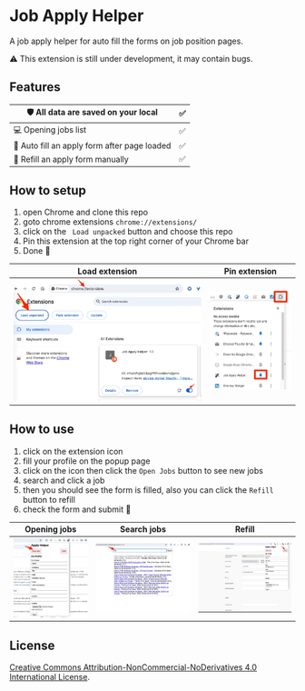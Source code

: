 #  Job Apply Helper

A job apply helper for auto fill the forms on job position pages.

⚠️ This extension is still under development, it may contain bugs.


## Features

| 🛡️ All data are saved on your local          | ✅    |
| ------------------------------------------- | ---- |
| 💻 Opening jobs list                         | ✅    |
| 📝 Auto fill an apply form after page loaded | ✅    |
| 🤾 Refill an apply form manually             | ✅    |



## How to setup

1. open Chrome and clone this repo
2. goto chrome extensions `chrome://extensions/`
3. click on the ` Load unpacked` button and choose this repo
4. Pin this extension at the top right corner of your Chrome bar
5. Done :rocket:

| Load extension | Pin extension |
| ---- | ---- |
| ![load extension](images/load-extension.jpg) | ![pin extension](images/pin-extension.jpg) |



## How to use

1. click on the extension icon
2. fill your profile on the popup page
3. click on the icon then click the  `Open Jobs` button to see new jobs
4. search and click a job
5. then you should see the form is filled, also you can click the `Refill` button to refill
6. check the form and submit :rocket:

| Opening jobs                               | Search jobs                               | Refill                               |
| ------------------------------------------ | ----------------------------------------- | ------------------------------------ |
| ![load extension](images/opening-jobs.jpg) | ![load extension](images/search-jobs.jpg) | ![load extension](images/refill.jpg) |



## License

[Creative Commons Attribution-NonCommercial-NoDerivatives 4.0 International License](http://creativecommons.org/licenses/by-nc-nd/4.0/).
